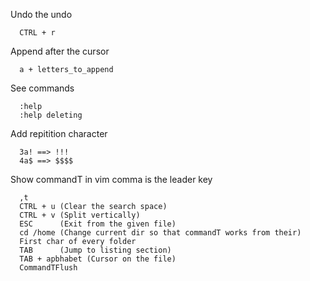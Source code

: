 Undo the undo
```
  CTRL + r
```

Append after the cursor
```
  a + letters_to_append
```

See commands
```
  :help
  :help deleting
```

Add repitition character
```
  3a! ==> !!!
  4a$ ==> $$$$
```

Show commandT in vim
comma is the leader key
```
  ,t
  CTRL + u (Clear the search space)
  CTRL + v (Split vertically)
  ESC      (Exit from the given file)
  cd /home (Change current dir so that commandT works from their)
  First char of every folder
  TAB      (Jump to listing section)
  TAB + apbhabet (Cursor on the file)
  CommandTFlush


```


